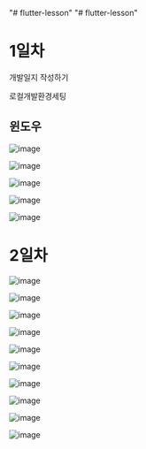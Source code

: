 "# flutter-lesson" 
"# flutter-lesson" 



# 1일차
개발일지 작성하기


로컬개발환경세팅
## 윈도우
 ![image](https://github.com/sangbinlee/flutter-lesson/assets/4024414/4d9132bb-9c9b-426d-8614-3c0d80dbf05c)



![image](https://github.com/sangbinlee/flutter-lesson/assets/4024414/8eb1569b-5550-4420-aaeb-c57a8c4e40b4)




![image](https://github.com/sangbinlee/flutter-lesson/assets/4024414/dbf45893-47f2-4253-9cac-96306e1c5352)


![image](https://github.com/sangbinlee/flutter-lesson/assets/4024414/74576768-a5a8-408b-a2ec-d69b782ebb2e)


![image](https://github.com/sangbinlee/flutter-lesson/assets/4024414/9d5423c4-e685-4acd-b703-a2e9af9284b2)


# 2일차



![image](https://github.com/sangbinlee/flutter-lesson/assets/4024414/44136176-b3f6-476f-af30-d9635ac76563)

![image](https://github.com/sangbinlee/flutter-lesson/assets/4024414/805899f4-b609-4b14-90aa-1ca7bf6b27e0)




![image](https://github.com/sangbinlee/flutter-lesson/assets/4024414/acab0043-77c6-4951-9c07-dc68b6ab81f5)




![image](https://github.com/sangbinlee/flutter-lesson/assets/4024414/90a8d86c-a83c-4ce2-9694-54fec88d6478)




![image](https://github.com/sangbinlee/flutter-lesson/assets/4024414/11347778-3c69-422a-85cd-b6769e665cc8)










![image](https://github.com/sangbinlee/flutter-lesson/assets/4024414/35056426-73e7-4eb7-b800-6c40d173cb04)



![image](https://github.com/sangbinlee/flutter-lesson/assets/4024414/12bf28fe-fa5d-4d17-9f96-65d6528a2673)



![image](https://github.com/sangbinlee/flutter-lesson/assets/4024414/cc6c7ec2-49da-4204-a3df-390bf9629d00)


![image](https://github.com/sangbinlee/flutter-lesson/assets/4024414/5e645d59-3cdf-417b-acdd-8ea6a49d326e)


![image](https://github.com/sangbinlee/flutter-lesson/assets/4024414/6d149494-a2f1-4a46-875c-f94045bc8074)



















